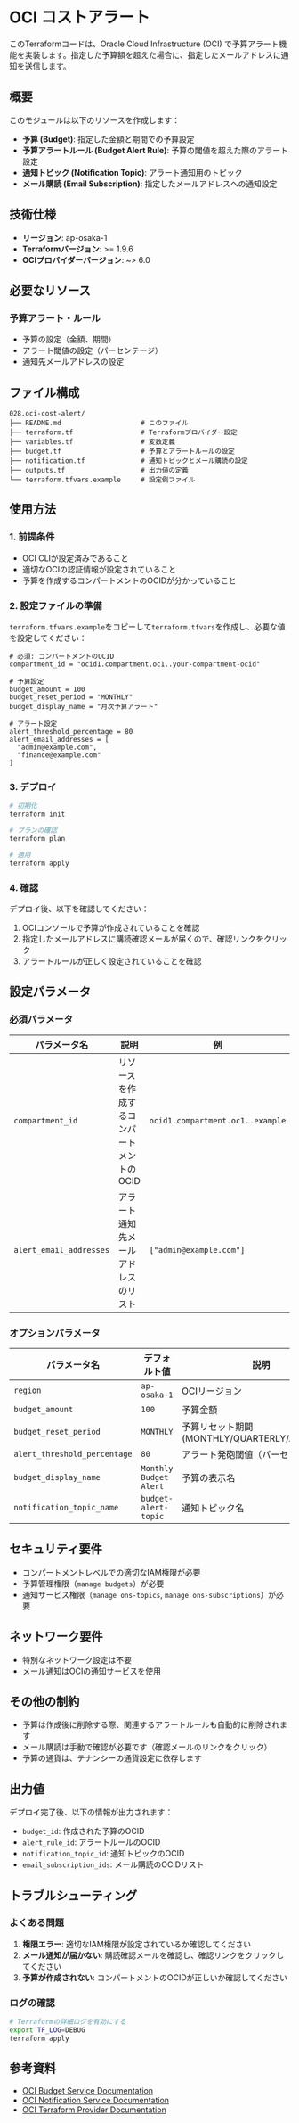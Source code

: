 # OCI コストアラート

このTerraformコードは、Oracle Cloud Infrastructure (OCI) で予算アラート機能を実装します。指定した予算額を超えた場合に、指定したメールアドレスに通知を送信します。

## 概要

このモジュールは以下のリソースを作成します：

- **予算 (Budget)**: 指定した金額と期間での予算設定
- **予算アラートルール (Budget Alert Rule)**: 予算の閾値を超えた際のアラート設定
- **通知トピック (Notification Topic)**: アラート通知用のトピック
- **メール購読 (Email Subscription)**: 指定したメールアドレスへの通知設定

## 技術仕様

- **リージョン**: ap-osaka-1
- **Terraformバージョン**: >= 1.9.6
- **OCIプロバイダーバージョン**: ~> 6.0

## 必要なリソース

### 予算アラート・ルール
- 予算の設定（金額、期間）
- アラート閾値の設定（パーセンテージ）
- 通知先メールアドレスの設定

## ファイル構成

```
028.oci-cost-alert/
├── README.md                    # このファイル
├── terraform.tf                 # Terraformプロバイダー設定
├── variables.tf                 # 変数定義
├── budget.tf                    # 予算とアラートルールの設定
├── notification.tf              # 通知トピックとメール購読の設定
├── outputs.tf                   # 出力値の定義
└── terraform.tfvars.example     # 設定例ファイル
```

## 使用方法

### 1. 前提条件

- OCI CLIが設定済みであること
- 適切なOCIの認証情報が設定されていること
- 予算を作成するコンパートメントのOCIDが分かっていること

### 2. 設定ファイルの準備

`terraform.tfvars.example`をコピーして`terraform.tfvars`を作成し、必要な値を設定してください：

```hcl
# 必須: コンパートメントのOCID
compartment_id = "ocid1.compartment.oc1..your-compartment-ocid"

# 予算設定
budget_amount = 100
budget_reset_period = "MONTHLY"
budget_display_name = "月次予算アラート"

# アラート設定
alert_threshold_percentage = 80
alert_email_addresses = [
  "admin@example.com",
  "finance@example.com"
]
```

### 3. デプロイ

```bash
# 初期化
terraform init

# プランの確認
terraform plan

# 適用
terraform apply
```

### 4. 確認

デプロイ後、以下を確認してください：

1. OCIコンソールで予算が作成されていることを確認
2. 指定したメールアドレスに購読確認メールが届くので、確認リンクをクリック
3. アラートルールが正しく設定されていることを確認

## 設定パラメータ

### 必須パラメータ

| パラメータ名 | 説明 | 例 |
|-------------|------|-----|
| `compartment_id` | リソースを作成するコンパートメントのOCID | `ocid1.compartment.oc1..example` |
| `alert_email_addresses` | アラート通知先メールアドレスのリスト | `["admin@example.com"]` |

### オプションパラメータ

| パラメータ名 | デフォルト値 | 説明 |
|-------------|-------------|------|
| `region` | `ap-osaka-1` | OCIリージョン |
| `budget_amount` | `100` | 予算金額 |
| `budget_reset_period` | `MONTHLY` | 予算リセット期間 (MONTHLY/QUARTERLY/ANNUALLY) |
| `alert_threshold_percentage` | `80` | アラート発砲閾値（パーセンテージ） |
| `budget_display_name` | `Monthly Budget Alert` | 予算の表示名 |
| `notification_topic_name` | `budget-alert-topic` | 通知トピック名 |

## セキュリティ要件

- コンパートメントレベルでの適切なIAM権限が必要
- 予算管理権限（`manage budgets`）が必要
- 通知サービス権限（`manage ons-topics`, `manage ons-subscriptions`）が必要

## ネットワーク要件

- 特別なネットワーク設定は不要
- メール通知はOCIの通知サービスを使用

## その他の制約

- 予算は作成後に削除する際、関連するアラートルールも自動的に削除されます
- メール購読は手動で確認が必要です（確認メールのリンクをクリック）
- 予算の通貨は、テナンシーの通貨設定に依存します

## 出力値

デプロイ完了後、以下の情報が出力されます：

- `budget_id`: 作成された予算のOCID
- `alert_rule_id`: アラートルールのOCID
- `notification_topic_id`: 通知トピックのOCID
- `email_subscription_ids`: メール購読のOCIDリスト

## トラブルシューティング

### よくある問題

1. **権限エラー**: 適切なIAM権限が設定されているか確認してください
2. **メール通知が届かない**: 購読確認メールを確認し、確認リンクをクリックしてください
3. **予算が作成されない**: コンパートメントのOCIDが正しいか確認してください

### ログの確認

```bash
# Terraformの詳細ログを有効にする
export TF_LOG=DEBUG
terraform apply
```

## 参考資料

- [OCI Budget Service Documentation](https://docs.oracle.com/en-us/iaas/Content/Billing/Concepts/budgetsoverview.htm)
- [OCI Notification Service Documentation](https://docs.oracle.com/en-us/iaas/Content/Notification/Concepts/notificationoverview.htm)
- [OCI Terraform Provider Documentation](https://registry.terraform.io/providers/oracle/oci/latest/docs)
